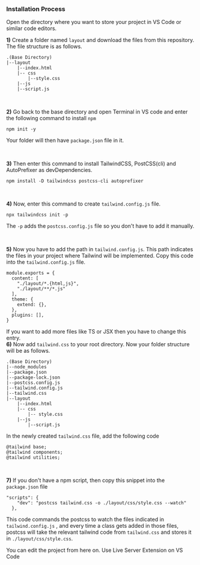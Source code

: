 
### Installation Process
Open the directory where you want to store your project in VS Code or similar code editors.

**1)** Create a folder named  `layout` and download the files from this repository. The file structure is as follows.
```
.(Base Directory)
|--layout
    |--index.html
    |-- css
        |--style.css
    |--js
	|--script.js
```
<br/>

**2)** Go back to the base directory and open Terminal in VS code and enter the following command to install `npm`

    npm init -y

Your folder will then have `package.json` file in it.

<br>

**3)** Then enter this command to install TailwindCSS, PostCSS(cli) and AutoPrefixer as devDependencies.

    npm install -D tailwindcss postcss-cli autoprefixer

<br>

**4)** Now, enter this command to create `tailwind.config.js` file.

    npx tailwindcss init -p
    
The `-p` adds the `postcss.config.js` file so you don't have to add it manually.

<br/>

**5)** Now you have to add the path in `tailwind.config.js`. This path indicates the files in your project where Tailwind will be implemented.
Copy this code into the `tailwind.config.js` file.

    module.exports = {
      content: [
        "./layout/*.{html,js}",
        "./layout/**/*.js"
      ],
      theme: {
        extend: {},
      },
      plugins: [],
    }
If you want to add more files like TS or JSX then you have to change this entry.
<br>
**6)** Now add `tailwind.css` to your root directory.
Now your folder structure will be as follows.

    .(Base Directory)
    |--node_modules
    |--package.json
    |--package-lock.json
    |--postcss.config.js
    |--tailwind.config.js
    |--tailwind.css
    |--layout
        |--index.html
        |-- css
            |-- style.css
        |--js
    	    |--script.js
In the newly created `tailwind.css` file, add the following code

    @tailwind base;
    @tailwind components;
    @tailwind utilities;
<br/>

**7)** If you don't have a npm script, then copy this snippet into the `package.json` file

    "scripts": {
        "dev": "postcss tailwind.css -o ./layout/css/style.css --watch"
      },
This code commands the postcss to watch the files indicated in `tailwind.config.js` , and every time a class gets added in those files, postcss will take the relevant tailwind code from `tailwind.css` and stores it in `./layout/css/style.css`.

You can edit the project from here on.
Use Live Server Extension on VS Code
